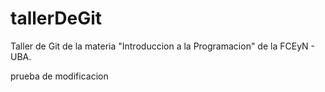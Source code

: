 # tallerDeGit

Taller de Git de la materia "Introduccion a la Programacion" de la FCEyN - UBA.

prueba de modificacion
